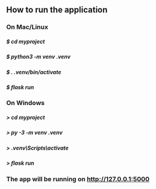 ## How to run the application

### On Mac/Linux
##### $ cd myproject
##### $ python3 -m venv .venv
##### $ . .venv/bin/activate
##### $ flask run

### On Windows
##### > cd myproject
##### > py -3 -m venv .venv
##### > .venv\Scripts\activate
##### > flask run


### The app will be running on http://127.0.0.1:5000
